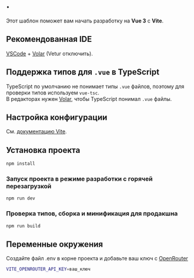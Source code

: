 # .

Этот шаблон поможет вам начать разработку на **Vue 3** с **Vite**.

## Рекомендованная IDE

[VSCode](https://code.visualstudio.com/) + [Volar](https://marketplace.visualstudio.com/items?itemName=Vue.volar) (Vetur отключить).

## Поддержка типов для `.vue` в TypeScript

TypeScript по умолчанию не понимает типы `.vue` файлов, поэтому для проверки типов используем `vue-tsc`.  
В редакторах нужен [Volar](https://marketplace.visualstudio.com/items?itemName=Vue.volar), чтобы TypeScript понимал `.vue` файлы.

## Настройка конфигурации

См. [документацию Vite](https://vite.dev/config/).

## Установка проекта

```sh
npm install
```

### Запуск проекта в режиме разработки с горячей перезагрузкой

```sh
npm run dev
```

### Проверка типов, сборка и минификация для продакшна

```sh
npm run build
```

## Переменные окружения

Создайте файл .env в корне проекта и добавьте ваш ключ с [OpenRouter](https://openrouter.ai/)

```sh
VITE_OPENROUTER_API_KEY=ваш_ключ
```
